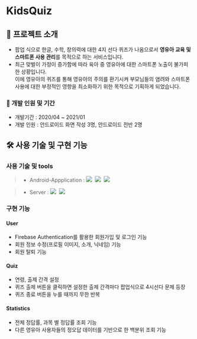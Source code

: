 # KidsQuiz

## 📂 프로젝트 소개
- 팝업 식으로 한글, 수학, 창의력에 대한 4지 선다 퀴즈가 나옴으로서 **영유아 교육 및 스마트폰 사용 관리**를 목적으로 하는 서비스입니다. <br>
- 최근 맞벌이 가정이 증가함에 따라 육아 중 영유아에 대한 스마트폰 노출이 불가피한 상황입니다. <br>
  이에 영유아의 퀴즈를 통해 영유아의 주의를 환기시켜 부모님들의 염려와 스마트폰 사용에 대한 부정적인 영향을 최소화하기 위한 목적으로 기획하게 되었습니다. <br>

### 📆 개발 인원 및 기간
- 개발기간 : 2020/04 ~ 2021/01
- 개발 인원 : 안드로이드 화면 작성 3명, 안드로이드 전반 2명

## 🛠 사용 기술 및 구현 기능
### 사용 기술 및 tools
> - Android-Appplication : <img src = "https://img.shields.io/badge/android-3DDC84?style=for-the-badge&logo=android&logoColor=white">&nbsp; <img src = "https://img.shields.io/badge/androidstudio-3DDC84?style=for-the-badge&logo=androidstudio&logoColor=white">&nbsp; <img src = "https://img.shields.io/badge/java-4B4B77?style=for-the-badge">&nbsp;

> - Server : <img src = "https://img.shields.io/badge/firebase-FFCA28?style=for-the-badge&logo=firebase&logoColor=white">&nbsp; <img src = "https://img.shields.io/badge/json-000000?style=for-the-badge">&nbsp;

### 구현 기능
#### User
- Firebase Authentication를 활용한 회원가입 및 로그인 기능 
- 회원 정보 수정(프로필 이미지, 소개, 닉네임) 기능
- 회원 탈퇴 기능

#### Quiz
- 연령, 출제 간격 설정
- 퀴즈 출제 버튼을 클릭하면 설정한 출제 간격마다 팝업식으로 4시선다 문제 등장
- 퀴즈 종료 버튼을 누를 때까지 무한 반복

#### Statistics
- 전체 정답률, 과목 별 정답률 조회 기능
- 다른 영유아 사용자들의 정오답 데이터를 기반으로 한 백분위 조회 기능
